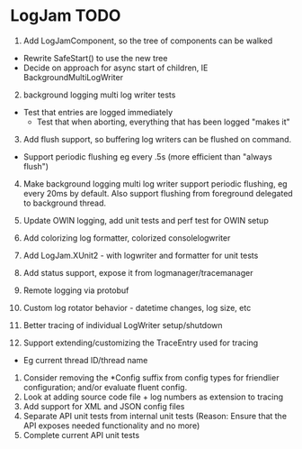 # LogJam TODO

1. Add LogJamComponent, so the tree of components can be walked
  * Rewrite SafeStart() to use the new tree
  * Decide on approach for async start of children, IE BackgroundMultiLogWriter
2. background logging multi log writer tests
  * Test that entries are logged immediately
	* Test that when aborting, everything that has been logged "makes it"
3. Add flush support, so buffering log writers can be flushed on command.
  * Support periodic flushing eg every .5s (more efficient than "always flush")
4. Make background logging multi log writer support periodic flushing, eg every 20ms by default.  Also support flushing from foreground delegated to background thread.
1. Update OWIN logging, add unit tests and perf test for OWIN setup
5. Add colorizing log formatter, colorized consolelogwriter

1. Add LogJam.XUnit2 - with logwriter and formatter for unit tests
2. Add status support, expose it from logmanager/tracemanager
3. Remote logging via protobuf
1. Custom log rotator behavior - datetime changes, log size, etc
1. Better tracing of individual LogWriter setup/shutdown
1. Support extending/customizing the TraceEntry used for tracing
  * Eg current thread ID/thread name
1. Consider removing the *Config suffix from config types for friendlier configuration; and/or evaluate fluent config.
1. Look at adding source code file + log numbers as extension to tracing
1. Add support for XML and JSON config files
1. Separate API unit tests from internal unit tests
(Reason: Ensure that the API exposes needed functionality and no more)
2. Complete current API unit tests
